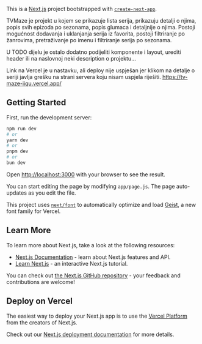This is a [Next.js](https://nextjs.org) project bootstrapped with [`create-next-app`](https://github.com/vercel/next.js/tree/canary/packages/create-next-app).

TVMaze je projekt u kojem se prikazuje lista serija, prikazuju detalji o njima, popis svih epizoda po sezonama, popis glumaca i detaljnije o njima.
Postoji mogućnost dodavanja i uklanjanja serija iz favorita, postoji filtriranje po žanrovima, pretraživanje po imenu i filtriranje serija po sezonama.

U TODO dijelu je ostalo dodatno podijeliti komponente i layout, urediti header ili na naslovnoj neki description o projektu...

Link na Vercel je u nastavku, ali deploy nije uspješan jer klikom na detalje o seriji javlja grešku na strani servera koju nisam uspjela riješiti.
https://tv-maze-iiqu.vercel.app/

## Getting Started

First, run the development server:

```bash
npm run dev
# or
yarn dev
# or
pnpm dev
# or
bun dev
```

Open [http://localhost:3000](http://localhost:3000) with your browser to see the result.

You can start editing the page by modifying `app/page.js`. The page auto-updates as you edit the file.

This project uses [`next/font`](https://nextjs.org/docs/app/building-your-application/optimizing/fonts) to automatically optimize and load [Geist](https://vercel.com/font), a new font family for Vercel.

## Learn More

To learn more about Next.js, take a look at the following resources:

- [Next.js Documentation](https://nextjs.org/docs) - learn about Next.js features and API.
- [Learn Next.js](https://nextjs.org/learn) - an interactive Next.js tutorial.

You can check out [the Next.js GitHub repository](https://github.com/vercel/next.js) - your feedback and contributions are welcome!

## Deploy on Vercel

The easiest way to deploy your Next.js app is to use the [Vercel Platform](https://vercel.com/new?utm_medium=default-template&filter=next.js&utm_source=create-next-app&utm_campaign=create-next-app-readme) from the creators of Next.js.

Check out our [Next.js deployment documentation](https://nextjs.org/docs/app/building-your-application/deploying) for more details.
